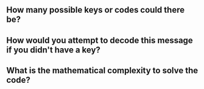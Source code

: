 <h2> How many possible keys or codes could there be?
  <h5>


<h2> How would you attempt to decode this message if you didn't have a key?
  <h5>
 
 
<h2> What is the mathematical complexity to solve the code?
  <h5> 
